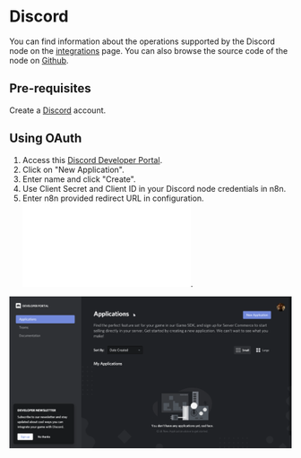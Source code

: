 # Discord
You can find information about the operations supported by the Discord node on the [integrations](https://n8n.io/integrations/n8n-nodes-base.discord) page. You can also browse the source code of the node on [Github](https://github.com/n8n-io/n8n/tree/master/packages/nodes-base/nodes/Discord).


## Pre-requisites

Create a [Discord](https://www.discord.com/) account.

## Using OAuth

1. Access this [Discord Developer Portal](https://discord.com/developers/applications).
2. Click on "New Application".
3. Enter name and click "Create".
4. Use Client Secret and Client ID in your Discord node credentials in n8n.
5. Enter n8n provided redirect URL in configuration. ![Redirect URL Explanation here](../README.md).


![Getting Discord credentials](./using-oauth.gif)




